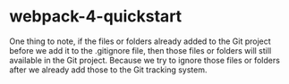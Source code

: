 # webpack-4-quickstart

One thing to note, if the files or folders already added to the Git project before we add it to the .gitignore file, then those files or folders will still available in the Git project. Because we try to ignore those files or folders after we already add those to the Git tracking system.